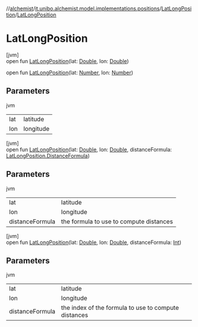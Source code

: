 //[alchemist](../../../index.md)/[it.unibo.alchemist.model.implementations.positions](../index.md)/[LatLongPosition](index.md)/[LatLongPosition](-lat-long-position.md)

# LatLongPosition

[jvm]\
open fun [LatLongPosition](-lat-long-position.md)(lat: [Double](https://kotlinlang.org/api/latest/jvm/stdlib/kotlin/-double/index.html), lon: [Double](https://kotlinlang.org/api/latest/jvm/stdlib/kotlin/-double/index.html))

open fun [LatLongPosition](-lat-long-position.md)(lat: [Number](https://docs.oracle.com/javase/8/docs/api/java/lang/Number.html), lon: [Number](https://docs.oracle.com/javase/8/docs/api/java/lang/Number.html))

## Parameters

jvm

| | |
|---|---|
| lat | latitude |
| lon | longitude |

[jvm]\
open fun [LatLongPosition](-lat-long-position.md)(lat: [Double](https://kotlinlang.org/api/latest/jvm/stdlib/kotlin/-double/index.html), lon: [Double](https://kotlinlang.org/api/latest/jvm/stdlib/kotlin/-double/index.html), distanceFormula: [LatLongPosition.DistanceFormula](-distance-formula/index.md))

## Parameters

jvm

| | |
|---|---|
| lat | latitude |
| lon | longitude |
| distanceFormula | the formula to use to compute distances |

[jvm]\
open fun [LatLongPosition](-lat-long-position.md)(lat: [Double](https://kotlinlang.org/api/latest/jvm/stdlib/kotlin/-double/index.html), lon: [Double](https://kotlinlang.org/api/latest/jvm/stdlib/kotlin/-double/index.html), distanceFormula: [Int](https://kotlinlang.org/api/latest/jvm/stdlib/kotlin/-int/index.html))

## Parameters

jvm

| | |
|---|---|
| lat | latitude |
| lon | longitude |
| distanceFormula | the index of the formula to use to compute distances |
